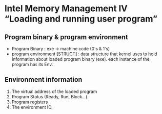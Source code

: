 # Intel Memory Management IV “Loading and running user program”

## Program binary & program environment 
- Program Binary : exe -> machine code (0's & 1's) 
- program environment [STRUCT] : data structure that kernel uses to hold information about loaded program binary (exe). each instance of the program has its Env.

## Environment information

1. The virtual address of the loaded program 
2. Program Status (Ready, Run, Block…).
3. Program registers
4. The environment ID.
